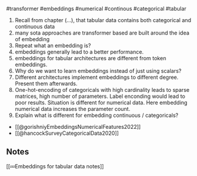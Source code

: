 #transformer #embeddings #numerical #continous #categorical #tabular


1. Recall from chapter (...), that tabular data contains both categorical and continuous data
2. many sota approaches are transformer based are built around the idea of embedding
3. Repeat what an embedding is?
4. embeddings generally lead to a better performance.
5. embeddings for tabular architectures are different from token embeddings.
6. Why do we want to learn embeddings instead of just using scalars?
7. Different architectures implement embeddings to different degree. Present them afterwards.
8. One-hot-encoding of categoricals with high cardinality leads to sparse matrices, high number of parameters. Label enconding would lead to poor results. Situation is different for numerical data. Here embedding numerical data increases the parameter count.
9. Explain what is different for embedding continuous / categoricals?

- [[@gorishniyEmbeddingsNumericalFeatures2022]]
- [[@hancockSurveyCategoricalData2020]]


## Notes
[[💤Embeddings for tabular data notes]]


